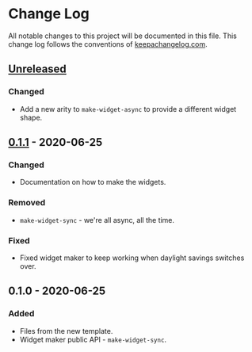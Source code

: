 # Change Log
All notable changes to this project will be documented in this file. This change log follows the conventions of [keepachangelog.com](http://keepachangelog.com/).

## [Unreleased]
### Changed
- Add a new arity to `make-widget-async` to provide a different widget shape.

## [0.1.1] - 2020-06-25
### Changed
- Documentation on how to make the widgets.

### Removed
- `make-widget-sync` - we're all async, all the time.

### Fixed
- Fixed widget maker to keep working when daylight savings switches over.

## 0.1.0 - 2020-06-25
### Added
- Files from the new template.
- Widget maker public API - `make-widget-sync`.

[Unreleased]: https://github.com/your-name/ron-units/compare/0.1.1...HEAD
[0.1.1]: https://github.com/your-name/ron-units/compare/0.1.0...0.1.1
